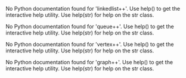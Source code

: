 No Python documentation found for 'linkedlist++'.
Use help() to get the interactive help utility.
Use help(str) for help on the str class.

No Python documentation found for 'queue++'.
Use help() to get the interactive help utility.
Use help(str) for help on the str class.

No Python documentation found for 'vertex++'.
Use help() to get the interactive help utility.
Use help(str) for help on the str class.

No Python documentation found for 'graph++'.
Use help() to get the interactive help utility.
Use help(str) for help on the str class.

